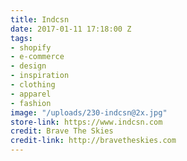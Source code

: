 ```yaml
---
title: Indcsn
date: 2017-01-11 17:18:00 Z
tags:
- shopify
- e-commerce
- design
- inspiration
- clothing
- apparel
- fashion
image: "/uploads/230-indcsn@2x.jpg"
store-link: https://www.indcsn.com
credit: Brave The Skies
credit-link: http://bravetheskies.com
---
```


